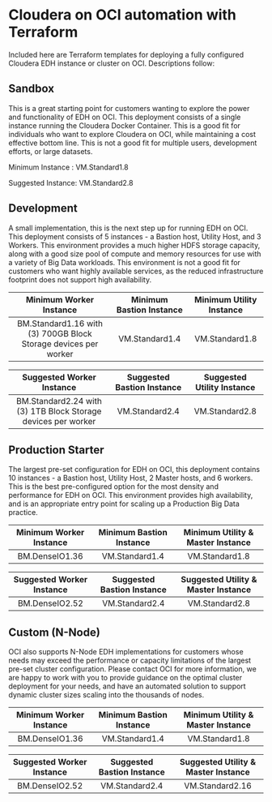 # Cloudera on OCI automation with Terraform
Included here are Terraform templates for deploying a fully configured Cloudera EDH instance or cluster on OCI.  Descriptions follow:

## Sandbox
This is a great starting point for customers wanting to explore the power and functionality of EDH on OCI.  This deployment consists of a single instance running the Cloudera Docker Container.  This is a good fit for individuals who want to explore Cloudera on OCI, while maintaining a cost effective bottom line.  This is not a good fit for multiple users, development efforts, or large datasets.

Minimum Instance : VM.Standard1.8

Suggested Instance: VM.Standard2.8

## Development
A small implementation, this is the next step up for running EDH on OCI.  This deployment consists of 5 instances - a Bastion host, Utility Host, and 3 Workers.  This environment provides a much higher HDFS storage capacity, along with a good size pool of compute and memory resources for use with a variety of Big Data workloads.   This environment is not a good fit for customers who want highly available services, as the reduced infrastructure footprint does not support high availability.

| Minimum Worker Instance | Minimum Bastion Instance | Minimum Utility Instance | 
| :---------------------: |  :---------------------: |  :---------------------: |
| BM.Standard1.16 with (3) 700GB Block Storage devices per worker | VM.Standard1.4 | VM.Standard1.8  |                   


| Suggested Worker Instance | Suggested Bastion Instance | Suggested Utility Instance | 
| :---------------------: |  :---------------------: |  :---------------------: |
| BM.Standard2.24 with (3) 1TB Block Storage devices per worker | VM.Standard2.4 | VM.Standard2.8 |

## Production Starter
The largest pre-set configuration for EDH on OCI, this deployment contains 10 instances - a Bastion host, Utility Host, 2 Master hosts, and 6 workers.  This is the best pre-configured option for the most density and performance for EDH on OCI.  This environment provides high availability, and is an appropriate entry point for scaling up a Production Big Data practice.

| Minimum Worker Instance | Minimum Bastion Instance | Minimum Utility & Master Instance | 
| :---------------------: |  :---------------------: |  :---------------------: |
| BM.DenseIO1.36 | VM.Standard1.4 | VM.Standard1.8 |                                

| Suggested Worker Instance | Suggested Bastion Instance | Suggested Utility & Master Instance | 
| :---------------------: |  :---------------------: |  :---------------------: |
| BM.DenseIO2.52 | VM.Standard2.4 | VM.Standard2.8 |                                   

## Custom (N-Node)
OCI also supports N-Node EDH implementations for customers whose needs may exceed the performance or capacity limitations of the largest pre-set cluster configuration.   Please contact OCI for more information, we are happy to work with you to provide guidance on the optimal cluster deployment for your needs, and have an automated solution to support dynamic cluster sizes scaling into the thousands of nodes.

| Minimum Worker Instance | Minimum Bastion Instance | Minimum Utility & Master Instance |
| :---------------------: |  :---------------------: |  :---------------------: |
| BM.DenseIO1.36 | VM.Standard1.4 | VM.Standard1.8 |    

| Suggested Worker Instance | Suggested Bastion Instance | Suggested Utility & Master Instance |
| :---------------------: |  :---------------------: |  :---------------------: |
| BM.DenseIO2.52 | VM.Standard2.4 | VM.Standard2.16 |  
